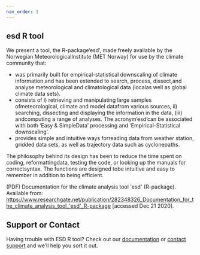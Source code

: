 ```yaml
---
nav_order: 1
---
```


## esd R tool

We present a tool, the R-package‘esd’, made freely available by the Norwegian MeteorologicalInstitute (MET Norway) for use by the climate community that: 
 - was primarily built for empirical-statistical downscaling of climate information and has been extended to search, process, dissect,and analyse meteorological and climatological data (localas well as global climate data sets).  
 - consists of i) retrieving and manipulating large samples ofmeteorological, climate and model datafrom various sources, ii) searching, dissecting and displaying the information in the data, (iii) andcomputing a range of analyses. The acronym‘esd’can be associated with both ‘Easy & SimpleData’ processing and ‘Empirical-Statistical downscaling’. 
 - provides simple and intuitive ways forreading data from weather station, gridded data sets, as well as trajectory data such as cyclonepaths. 

The philosophy behind its design has been to reduce the time spent on coding, reformattingdata, testing the code, or looking up the manuals for correctsyntax. The functions are designed tobe intuitive and easy to remember in addition to being efficient. 

(PDF) Documentation for the climate analysis tool 'esd' (R-package). Available from: https://www.researchgate.net/publication/282348326_Documentation_for_the_climate_analysis_tool_'esd'_R-package [accessed Dec 21 2020].

## Support or Contact

Having trouble with ESD R tool? Check out our [documentation](https://github.com/metno/esd/wiki) or [contact support](https://github.com/contact) and we’ll help you sort it out.
 
